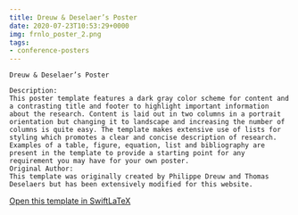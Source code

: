 ```yaml
---
title: Dreuw & Deselaer’s Poster
date: 2020-07-23T10:53:29+0000
img: frnlo_poster_2.png
tags:
- conference-posters
---
```

```
Dreuw & Deselaer’s Poster

Description:
This poster template features a dark gray color scheme for content and a contrasting title and footer to highlight important information about the research. Content is laid out in two columns in a portrait orientation but changing it to landscape and increasing the number of columns is quite easy. The template makes extensive use of lists for styling which promotes a clear and concise description of research. Examples of a table, figure, equation, list and bibliography are present in the template to provide a starting point for any requirement you may have for your own poster.
Original Author:
This template was originally created by Philippe Dreuw and Thomas Deselaers but has been extensively modified for this website.
```
[Open this template in SwiftLaTeX](https://www.swiftlatex.com/project.html?import=https://swiftlatex.github.io/LaTeXBoilerPlate/zips/rvgrq_conference_poster_2.zip&import_name=Dreuw%20%26%20Deselaer%E2%80%99s%20Poster)
